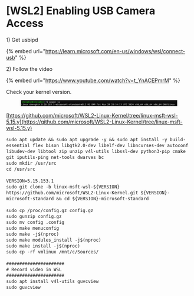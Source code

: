 # \[WSL2] Enabling USB Camera Access



1\) Get usbipd

{% embed url="https://learn.microsoft.com/en-us/windows/wsl/connect-usb" %}

2\) Follow the video

{% embed url="https://www.youtube.com/watch?v=t_YnACEPmrM" %}

Check your kernel version.

<figure><img src="../../../.gitbook/assets/image (31).png" alt=""><figcaption></figcaption></figure>

[https://github.com/microsoft/WSL2-Linux-Kernel/tree/linux-msft-wsl-5.15.y](https://github.com/microsoft/WSL2-Linux-Kernel/tree/linux-msft-wsl-5.15.y)

```
sudo apt update && sudo apt upgrade -y && sudo apt install -y build-essential flex bison libgtk2.0-dev libelf-dev libncurses-dev autoconf libudev-dev libtool zip unzip v4l-utils libssl-dev python3-pip cmake git iputils-ping net-tools dwarves bc
sudo mkdir /usr/src
cd /usr/src

VERSION=5.15.153.1
sudo git clone -b linux-msft-wsl-${VERSION} https://github.com/microsoft/WSL2-Linux-Kernel.git ${VERSION}-microsoft-standard && cd ${VERSION}-microsoft-standard

sudo cp /proc/config.gz config.gz
sudo gunzip config.gz
sudo mv config .config
sudo make menuconfig
sudo make -j$(nproc)
sudo make modules_install -j$(nproc)
sudo make install -j$(nproc)
sudo cp -rf vmlinux /mnt/c/Sources/

######################
# Record video in WSL
######################
sudo apt install v4l-utils guvcview
sudo guvcview
```
